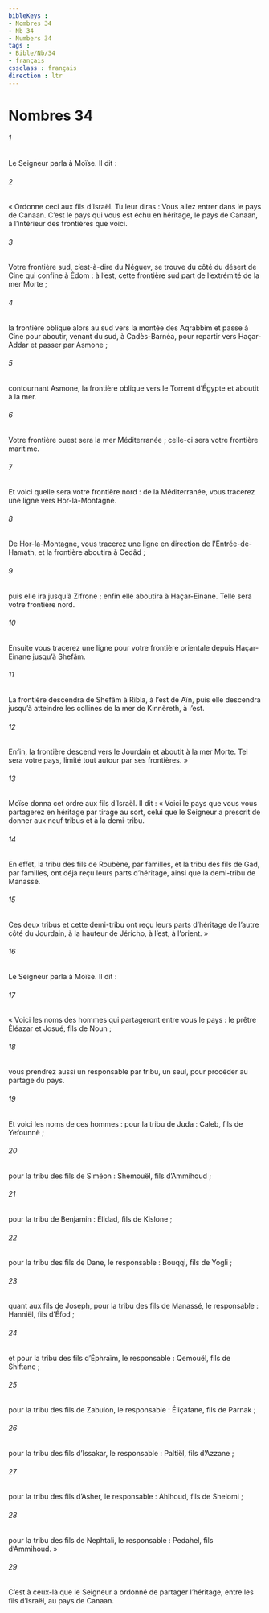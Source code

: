 ```yaml
---
bibleKeys : 
- Nombres 34
- Nb 34
- Numbers 34
tags : 
- Bible/Nb/34
- français
cssclass : français
direction : ltr
---
```


# Nombres 34

###### 1
Le Seigneur parla à Moïse. Il dit :
###### 2
« Ordonne ceci aux fils d’Israël. Tu leur diras : Vous allez entrer dans le pays de Canaan. C’est le pays qui vous est échu en héritage, le pays de Canaan, à l’intérieur des frontières que voici.
###### 3
Votre frontière sud, c’est-à-dire du Néguev, se trouve du côté du désert de Cine qui confine à Édom : à l’est, cette frontière sud part de l’extrémité de la mer Morte ;
###### 4
la frontière oblique alors au sud vers la montée des Aqrabbim et passe à Cine pour aboutir, venant du sud, à Cadès-Barnéa, pour repartir vers Haçar-Addar et passer par Asmone ;
###### 5
contournant Asmone, la frontière oblique vers le Torrent d’Égypte et aboutit à la mer.
###### 6
Votre frontière ouest sera la mer Méditerranée ; celle-ci sera votre frontière maritime.
###### 7
Et voici quelle sera votre frontière nord : de la Méditerranée, vous tracerez une ligne vers Hor-la-Montagne.
###### 8
De Hor-la-Montagne, vous tracerez une ligne en direction de l’Entrée-de-Hamath, et la frontière aboutira à Cedâd ;
###### 9
puis elle ira jusqu’à Zifrone ; enfin elle aboutira à Haçar-Einane. Telle sera votre frontière nord.
###### 10
Ensuite vous tracerez une ligne pour votre frontière orientale depuis Haçar-Einane jusqu’à Shefâm.
###### 11
La frontière descendra de Shefâm à Ribla, à l’est de Aïn, puis elle descendra jusqu’à atteindre les collines de la mer de Kinnèreth, à l’est.
###### 12
Enfin, la frontière descend vers le Jourdain et aboutit à la mer Morte. Tel sera votre pays, limité tout autour par ses frontières. »
###### 13
Moïse donna cet ordre aux fils d’Israël. Il dit : « Voici le pays que vous vous partagerez en héritage par tirage au sort, celui que le Seigneur a prescrit de donner aux neuf tribus et à la demi-tribu.
###### 14
En effet, la tribu des fils de Roubène, par familles, et la tribu des fils de Gad, par familles, ont déjà reçu leurs parts d’héritage, ainsi que la demi-tribu de Manassé.
###### 15
Ces deux tribus et cette demi-tribu ont reçu leurs parts d’héritage de l’autre côté du Jourdain, à la hauteur de Jéricho, à l’est, à l’orient. »
###### 16
Le Seigneur parla à Moïse. Il dit :
###### 17
« Voici les noms des hommes qui partageront entre vous le pays : le prêtre Éléazar et Josué, fils de Noun ;
###### 18
vous prendrez aussi un responsable par tribu, un seul, pour procéder au partage du pays.
###### 19
Et voici les noms de ces hommes :
pour la tribu de Juda : Caleb, fils de Yefounnè ;
###### 20
pour la tribu des fils de Siméon : Shemouël, fils d’Ammihoud ;
###### 21
pour la tribu de Benjamin : Élidad, fils de Kislone ;
###### 22
pour la tribu des fils de Dane, le responsable : Bouqqi, fils de Yogli ;
###### 23
quant aux fils de Joseph, pour la tribu des fils de Manassé, le responsable : Hanniël, fils d’Éfod ;
###### 24
et pour la tribu des fils d’Éphraïm, le responsable : Qemouël, fils de Shiftane ;
###### 25
pour la tribu des fils de Zabulon, le responsable : Éliçafane, fils de Parnak ;
###### 26
pour la tribu des fils d’Issakar, le responsable : Paltiël, fils d’Azzane ;
###### 27
pour la tribu des fils d’Asher, le responsable : Ahihoud, fils de Shelomi ;
###### 28
pour la tribu des fils de Nephtali, le responsable : Pedahel, fils d’Ammihoud. »
###### 29
C’est à ceux-là que le Seigneur a ordonné de partager l’héritage, entre les fils d’Israël, au pays de Canaan.
